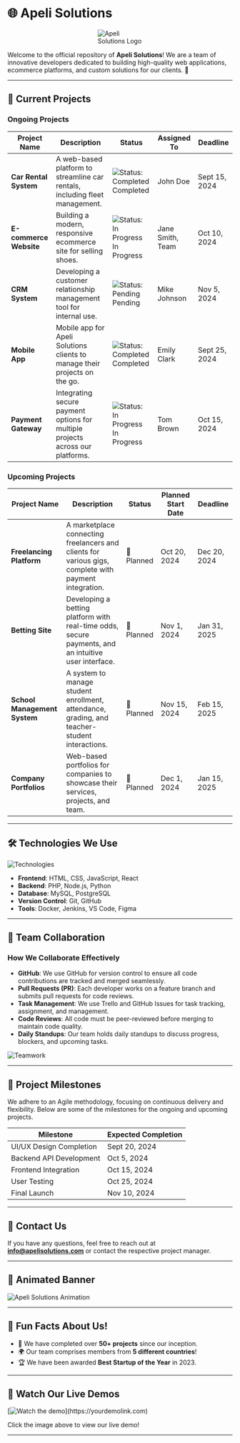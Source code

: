 # 🌐 Apeli Solutions

<img src="https://i.ibb.co/NL3frG0/apelisolutios-removebg-preview.png" alt="Apeli Solutions Logo" style="max-width: 100px; height: auto; display: block; margin: 0 auto;"/>

Welcome to the official repository of **Apeli Solutions**! We are a team of innovative developers dedicated to building high-quality web applications, ecommerce platforms, and custom solutions for our clients. 🌟

---

## 🚀 Current Projects

### Ongoing Projects

| **Project Name**      | **Description**                                                                 | **Status**        | **Assigned To**      | **Deadline**     |
|-----------------------|---------------------------------------------------------------------------------|-------------------|----------------------|------------------|
| **Car Rental System**  | A web-based platform to streamline car rentals, including fleet management.      | ![Status: Completed](https://via.placeholder.com/15/28A745/000000?text=+) Completed | John Doe             | Sept 15, 2024    |
| **E-commerce Website** | Building a modern, responsive ecommerce site for selling shoes.                  | ![Status: In Progress](https://via.placeholder.com/15/DC3545/000000?text=+) In Progress | Jane Smith, Team     | Oct 10, 2024     |
| **CRM System**         | Developing a customer relationship management tool for internal use.             | ![Status: Pending](https://via.placeholder.com/15/FFC107/000000?text=+) Pending | Mike Johnson         | Nov 5, 2024      |
| **Mobile App**         | Mobile app for Apeli Solutions clients to manage their projects on the go.       | ![Status: Completed](https://via.placeholder.com/15/28A745/000000?text=+) Completed | Emily Clark          | Sept 25, 2024    |
| **Payment Gateway**    | Integrating secure payment options for multiple projects across our platforms.   | ![Status: In Progress](https://via.placeholder.com/15/DC3545/000000?text=+) In Progress | Tom Brown            | Oct 15, 2024     |

### Upcoming Projects

| **Project Name**           | **Description**                                                                                     | **Status**       | **Planned Start Date** | **Deadline**     |
|----------------------------|-----------------------------------------------------------------------------------------------------|------------------|------------------------|------------------|
| **Freelancing Platform**    | A marketplace connecting freelancers and clients for various gigs, complete with payment integration. | 🔵 Planned       | Oct 20, 2024            | Dec 20, 2024     |
| **Betting Site**            | Developing a betting platform with real-time odds, secure payments, and an intuitive user interface. | 🔵 Planned       | Nov 1, 2024             | Jan 31, 2025     |
| **School Management System**| A system to manage student enrollment, attendance, grading, and teacher-student interactions.        | 🔵 Planned       | Nov 15, 2024            | Feb 15, 2025     |
| **Company Portfolios**      | Web-based portfolios for companies to showcase their services, projects, and team.                   | 🔵 Planned       | Dec 1, 2024             | Jan 15, 2025     |

---

## 🛠 Technologies We Use

![Technologies](https://via.placeholder.com/600x100?text=HTML+CSS+JavaScript+PHP+MySQL)

- **Frontend**: HTML, CSS, JavaScript, React
- **Backend**: PHP, Node.js, Python
- **Database**: MySQL, PostgreSQL
- **Version Control**: Git, GitHub
- **Tools**: Docker, Jenkins, VS Code, Figma

---

## 👥 Team Collaboration

### How We Collaborate Effectively

- **GitHub**: We use GitHub for version control to ensure all code contributions are tracked and merged seamlessly.
- **Pull Requests (PR)**: Each developer works on a feature branch and submits pull requests for code reviews.
- **Task Management**: We use Trello and GitHub Issues for task tracking, assignment, and management.
- **Code Reviews**: All code must be peer-reviewed before merging to maintain code quality.
- **Daily Standups**: Our team holds daily standups to discuss progress, blockers, and upcoming tasks.

![Teamwork](https://via.placeholder.com/600x200?text=Teamwork+Makes+the+Dream+Work)

---

## 📅 Project Milestones

We adhere to an Agile methodology, focusing on continuous delivery and flexibility. Below are some of the milestones for the ongoing and upcoming projects.

| **Milestone**            | **Expected Completion** |
|--------------------------|-------------------------|
| UI/UX Design Completion   | Sept 20, 2024           |
| Backend API Development   | Oct 5, 2024             |
| Frontend Integration      | Oct 15, 2024            |
| User Testing              | Oct 25, 2024            |
| Final Launch              | Nov 10, 2024            |

---

## 📧 Contact Us

If you have any questions, feel free to reach out at **info@apelisolutions.com** or contact the respective project manager.

---

## 🎨 Animated Banner

![Apeli Solutions Animation](https://media.giphy.com/media/3oKIPwGrq9xyHfbHKI/giphy.gif)

---

## 🎉 Fun Facts About Us!

- 💼 We have completed over **50+ projects** since our inception.
- 🌍 Our team comprises members from **5 different countries**!
- 🏆 We have been awarded **Best Startup of the Year** in 2023.

---

## 🌟 Watch Our Live Demos

[![Watch the demo](https://via.placeholder.com/600x200?text=Watch+Our+Live+Demo!)](https://yourdemolink.com)

Click the image above to view our live demo!

---
